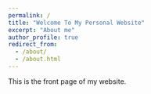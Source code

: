 ```yaml
---
permalink: /
title: "Welcome To My Personal Website"
excerpt: "About me"
author_profile: true
redirect_from: 
  - /about/
  - /about.html
---
```


This is the front page of my website.

